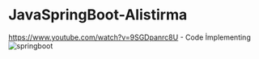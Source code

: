 # JavaSpringBoot-Alistirma
https://www.youtube.com/watch?v=9SGDpanrc8U - Code İmplementing
![springboot](https://user-images.githubusercontent.com/79460045/153681921-b6c61d9b-80ed-4ee6-8a99-16419c8db0bd.png)
